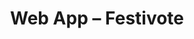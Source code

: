 ---
title: "Web App &ndash; Festivote"
slug : festivote
description: "Opdracht: bedenk, ontwerp en programmeer een <strong>elektronisch stemsysteem</strong> voor verkiezingen en referenda dat bestaat uit een Mobile Web App, een API en een Backoffice en rekening houdt met authenticatie, privacy, beveiliging en integriteit."
tags:
  - name: PHP
    version: 7.1
  - name: MySQL
    version: 5.7
  - name: Laravel
    version: 5.4
  - name: Vue.js
    version: 2.3
  - name: JavaScript
type: intern
members:
    - name : "Thomas Coppein<br>&amp; Julien Lemoine"
      major: Multimediaproductie
      minor: New Media Development
      academic-year: 2de jaar
thumbnail:
    url: thumb_400x400.png
    alt: ""
    height: 1
    width: 1
    text-color: "F0595C"
    background-color: "F0595C"
media:
    - url : backoffice-wireframe_01.png
      type: image
      text: De wireframe van het dashboard van de backoffice.
    - url : app-visual-designs.png
      type: image
      text: Enkele visual designs van de app.
    - url : code.png
      type: image
      text: Laravel- en Vue.js-code.
created: 16/06/2017
order: 13
---